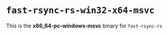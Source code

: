# `fast-rsync-rs-win32-x64-msvc`

This is the **x86_64-pc-windows-msvc** binary for `fast-rsync-rs`
